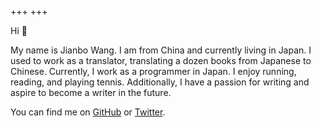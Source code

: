 +++
+++

Hi 👋

My name is Jianbo Wang. I am from China and currently living in Japan.
I used to work as a translator, translating a dozen books from Japanese to Chinese.
Currently, I work as a programmer in Japan.
I enjoy running, reading, and playing tennis.
Additionally, I have a passion for writing and aspire to become a writer in the future.

You can find me on [GitHub](https://github.com/wjianbo) or [Twitter](https://twitter.com/wjianbo).

